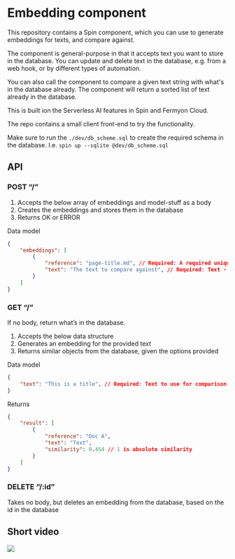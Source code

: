 # Embedding component

This repository contains a Spin component, which you can use to generate embeddings for texts, and compare against.

The component is general-purpose in that it accepts text you want to store in the database. You can update and delete text in the database, e.g. from a web hook, or by different types of automation.

You can also call the component to compare a given text string with what's in the database already. The component will return a sorted list of text already in the database.

This is built ion the Serverless AI features in Spin and Fermyon Cloud.

The repo contains a small client front-end to try the functionality.

Make sure to run the `./dev/db_scheme.sql` to create the required schema in the database. I.e. `spin up --sqlite @dev/db_scheme.sql`

## API

### POST “/”

1. Accepts the below array of embeddings and model-stuff as a body
2. Creates the embeddings and stores them in the database
3. Returns OK or ERROR

Data model

```json
{
	"embeddings": [
		{
			"reference": "page-title.md", // Required: A required unique identifier: This is an identifier of the text, e.g., the file name or URI of the text on a web site
			"text": "The text to compare against", // Required: Text - could be a heading
		}
	]
}
```

### GET “/”

If no body, return what’s in the database.

1. Accepts the below data structure
2. Generates an embedding for the provided text
3. Returns similar objects from the database, given the options provided

Data model

```json
{
	"text": "This is a title", // Required: Text to use for comparison
}
```

Returns

```json
{
	"result": [
		{
			"reference": "Doc A",
			"text": "Text",
            "similarity": 0.454 // 1 is absolute similarity
		}
	]
}
```

### DELETE “/:id”

Takes no body, but deletes an embedding from the database, based on the id in the database


## Short video

<div>
    <a href="https://www.loom.com/share/47c883b8d48a4efa81565895b401beb1">
      <img style="max-width:300px;" src="https://cdn.loom.com/sessions/thumbnails/47c883b8d48a4efa81565895b401beb1-with-play.gif">
    </a>
  </div>